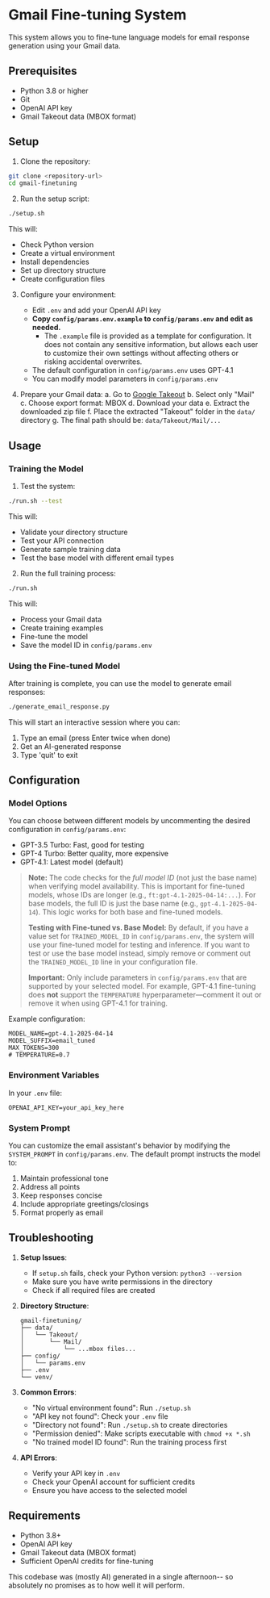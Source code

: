 # Gmail Fine-tuning System

This system allows you to fine-tune language models for email response generation using your Gmail data.

## Prerequisites

- Python 3.8 or higher
- Git
- OpenAI API key
- Gmail Takeout data (MBOX format)

## Setup

1. Clone the repository:
```bash
git clone <repository-url>
cd gmail-finetuning
```

2. Run the setup script:
```bash
./setup.sh
```
This will:
- Check Python version
- Create a virtual environment
- Install dependencies
- Set up directory structure
- Create configuration files

3. Configure your environment:
   - Edit `.env` and add your OpenAI API key
   - **Copy `config/params.env.example` to `config/params.env` and edit as needed.**
     - The `.example` file is provided as a template for configuration. It does not contain any sensitive information, but allows each user to customize their own settings without affecting others or risking accidental overwrites.
   - The default configuration in `config/params.env` uses GPT-4.1
   - You can modify model parameters in `config/params.env`

4. Prepare your Gmail data:
   a. Go to [Google Takeout](https://takeout.google.com/)
   b. Select only "Mail"
   c. Choose export format: MBOX
   d. Download your data
   e. Extract the downloaded zip file
   f. Place the extracted "Takeout" folder in the `data/` directory
   g. The final path should be: `data/Takeout/Mail/...`

## Usage

### Training the Model

1. Test the system:
```bash
./run.sh --test
```
This will:
- Validate your directory structure
- Test your API connection
- Generate sample training data
- Test the base model with different email types

2. Run the full training process:
```bash
./run.sh
```
This will:
- Process your Gmail data
- Create training examples
- Fine-tune the model
- Save the model ID in `config/params.env`

### Using the Fine-tuned Model

After training is complete, you can use the model to generate email responses:

```bash
./generate_email_response.py
```

This will start an interactive session where you can:
1. Type an email (press Enter twice when done)
2. Get an AI-generated response
3. Type 'quit' to exit

## Configuration

### Model Options
You can choose between different models by uncommenting the desired configuration in `config/params.env`:

- GPT-3.5 Turbo: Fast, good for testing
- GPT-4 Turbo: Better quality, more expensive
- GPT-4.1: Latest model (default)

> **Note:**
> The code checks for the *full model ID* (not just the base name) when verifying model availability. This is important for fine-tuned models, whose IDs are longer (e.g., `ft:gpt-4.1-2025-04-14:...`). For base models, the full ID is just the base name (e.g., `gpt-4.1-2025-04-14`). This logic works for both base and fine-tuned models.
>
> **Testing with Fine-tuned vs. Base Model:**
> By default, if you have a value set for `TRAINED_MODEL_ID` in `config/params.env`, the system will use your fine-tuned model for testing and inference. If you want to test or use the base model instead, simply remove or comment out the `TRAINED_MODEL_ID` line in your configuration file.
>
> **Important:**
> Only include parameters in `config/params.env` that are supported by your selected model. For example, GPT-4.1 fine-tuning does **not** support the `TEMPERATURE` hyperparameter—comment it out or remove it when using GPT-4.1 for training.

Example configuration:
```env
MODEL_NAME=gpt-4.1-2025-04-14
MODEL_SUFFIX=email_tuned
MAX_TOKENS=300
# TEMPERATURE=0.7
```

### Environment Variables
In your `.env` file:
```env
OPENAI_API_KEY=your_api_key_here
```

### System Prompt
You can customize the email assistant's behavior by modifying the `SYSTEM_PROMPT` in `config/params.env`. The default prompt instructs the model to:
1. Maintain professional tone
2. Address all points
3. Keep responses concise
4. Include appropriate greetings/closings
5. Format properly as email

## Troubleshooting

1. **Setup Issues**:
   - If `setup.sh` fails, check your Python version: `python3 --version`
   - Make sure you have write permissions in the directory
   - Check if all required files are created

2. **Directory Structure**:
   ```
   gmail-finetuning/
   ├── data/
   │   └── Takeout/
   │       └── Mail/
   │           └── ...mbox files...
   ├── config/
   │   └── params.env
   ├── .env
   └── venv/
   ```

3. **Common Errors**:
   - "No virtual environment found": Run `./setup.sh`
   - "API key not found": Check your `.env` file
   - "Directory not found": Run `./setup.sh` to create directories
   - "Permission denied": Make scripts executable with `chmod +x *.sh`
   - "No trained model ID found": Run the training process first

4. **API Errors**:
   - Verify your API key in `.env`
   - Check your OpenAI account for sufficient credits
   - Ensure you have access to the selected model

## Requirements

- Python 3.8+
- OpenAI API key
- Gmail Takeout data (MBOX format)
- Sufficient OpenAI credits for fine-tuning

This codebase was (mostly AI) generated in a single afternoon-- so absolutely no promises as to how well it will perform.